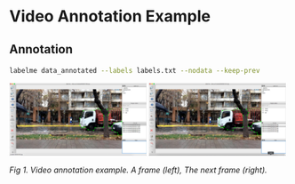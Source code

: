 # Video Annotation Example


## Annotation

```bash
labelme data_annotated --labels labels.txt --nodata --keep-prev
```

<img src=".readme/00000100.jpg" width="49%" /> <img src=".readme/00000101.jpg" width="49%" />

*Fig 1. Video annotation example. A frame (left), The next frame (right).*
